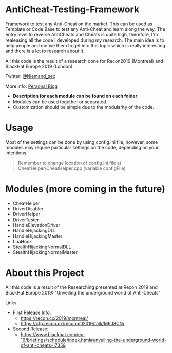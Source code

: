 # AntiCheat-Testing-Framework
Framework to test any Anti-Cheat on the market. This can be used as Template or Code Base to test any Anti-Cheat and learn along the way. The entry level to reverse AntiCheats and Cheats is quite high, therefore, I'm realeasing all the code I developed during my research. The main idea is to help people and motive them to get into this topic which is really interesting and there is a lot to research about it.

All this code is the result of a research done for Recon2019 (Montreal) and BlackHat Europe 2019 (London). 

Twitter: [@Niemand_sec](https://twitter.com/niemand_sec)

More info: [Personal Blog](https://niemand.com.ar/)

- **Description for each module can be found on each folder**.
- Modules can be used together or separated. 
- Cuztomization should be simple due to the modularity of the code.

# Usage

Most of the settings can be done by using config.ini file, however, some modules may require particular settings on the code, depending on your intentions.

> Remember to change location of config.ini file at CheatHelper/CheatHelper.cpp (variable configFile)

# Modules (more coming in the future)

- CheatHelper
- DriverDisabler
- DriverHelper
- DriverTester
- HandleElevationDriver
- HandleHijackingDLL
- HandleHijackingMaster
- LuaHook
- StealthHijackingNormalDLL
- StealthHijackingNormalMaster

# About this Project

All this code is a result of the Researching presented at Recon 2019 and BlackHat Europe 2019: "Unveiling the underground world of Anti-Cheats"

Links: 
- First Release Info:
  - https://recon.cx/2019/montreal/
  - https://cfp.recon.cx/reconmtl2019/talk/MRJ3CN/
- Second Release:
  - https://www.blackhat.com/eu-19/briefings/schedule/index.html#unveiling-the-underground-world-of-anti-cheats-17359
  
  
